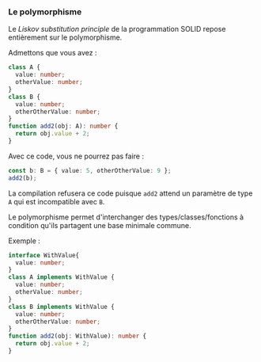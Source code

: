 ### Le polymorphisme

Le _Liskov substitution principle_ de la programmation SOLID repose entièrement sur le polymorphisme.

Admettons que vous avez :

```typescript
class A {
  value: number;
  otherValue: number;
}
class B {
  value: number;
  otherOtherValue: number;
}
function add2(obj: A): number {
  return obj.value + 2;
}
```

Avec ce code, vous ne pourrez pas faire :

```typescript
const b: B = { value: 5, otherOtherValue: 9 };
add2(b);
```

La compilation refusera ce code puisque `add2` attend un paramètre de type `A` qui est incompatible avec `B`.

Le polymorphisme permet d'interchanger des types/classes/fonctions à condition qu'ils partagent une base minimale commune.

Exemple :
```typescript
interface WithValue{
  value: number;
}
class A implements WithValue {
  value: number;
  otherValue: number;
}
class B implements WithValue {
  value: number;
  otherOtherValue: number;
}
function add2(obj: WithValue): number {
  return obj.value + 2;
}
```

